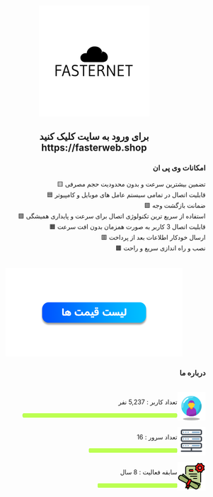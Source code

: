 <div align="center"><a href="https://fasterweb.shop"><img src="https://github.com/faasterweb/faasterweb/blob/main/img/merchant1.png?raw=true" width="250" height="250"></a></div>
<h2 align="center">برای ورود به سایت کلیک کنید <br>https://fasterweb.shop</h2>
<h3 align="right">امکانات وی پی ان</h3>
<p align="right">
🟨 تضمین بیشترین سرعت و بدون محدودیت حجم مصرفی<br>
🟦 قابلیت اتصال در تمامی سیستم عامل های موبایل و کامپیوتر<br>
🟪 ضمانت بازگشت وجه<br>
🟩 استفاده از سریع ترین تکنولوژی اتصال برای سرعت و پایداری همیشگی<br>
🟧 قابلیت اتصال 3 کاربر به صورت همزمان بدون افت سرعت<br>
🟥 ارسال خودکار اطلاعات بعد از پرداخت<br>
🟫 نصب و راه اندازی سریع و راحت</p><br>

<div align="center"><a href="https://fasterweb.shop"><img src="https://github.com/faasterweb/faasterweb/blob/main/img/price.png?raw=true" width="400" height="200"></a></div>

<h3 align="right">درباره ما</h3><br>
<img src="https://github.com/faasterweb/faasterweb/blob/main/img/icons8-user-64.png?raw=true "align="right"> <p align="right">تعداد کاربر​ : 5,237 نفر</p> <img src="https://github.com/faasterweb/faasterweb/blob/main/img/bar.png?raw=true" align="right" height="16px" width="350px">
<br><br>
<img src="https://github.com/faasterweb/faasterweb/blob/main/img/icons8-server-64.png?raw=true" align="right"> <p align="right">تعداد سرور​ : 16 </p> <img src="https://github.com/faasterweb/faasterweb/blob/main/img/bar.png?raw=true" align="right" height="16px" width="200px">
<br><br>
<img src="https://github.com/faasterweb/faasterweb/blob/main/img/icons8-diploma-64.png?raw=true" align="right"> <p align="right">سابقه فعالیت : 8 سال</p> <img src="https://github.com/faasterweb/faasterweb/blob/main/img/bar.png?raw=true" align="right" height="16px" width="180px">
